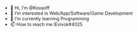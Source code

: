 - 👋 Hi, I’m @Koxaoff
- 👀 I’m interested in Web/App/Software/Game Development
- 🌱 I’m currently learning Programming
- 📫 How to reach me lEvivok#4025

<!---
Koxaoff/Koxaoff is a ✨ special ✨ repository because its `README.md` (this file) appears on your GitHub profile.
You can click the Preview link to take a look at your changes.
--->
